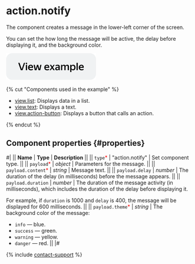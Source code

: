 # action.notify

The component creates a message in the lower-left corner of the screen.

You can set the how long the message will be active, the delay before displaying it, and the background color.

[![View example in the sandbox](../_images/buttons/view-example.svg)](https://ya.cc/t/k5MTl8tI4DbqYH)

{% cut "Components used in the example" %}

- [view.list](view.list.md): Displays data in a list.
- [view.text](view.text.md): Displays a text.
- [view.action-button](view.action-button.md): Displays a button that calls an action.

{% endcut %}


## Component properties {#properties}

#|
|| **Name** | **Type** | **Description** ||
|| `type`<span style="color: red">\*</span> | "action.notify" | Set component type. ||
|| `payload`<span style="color: red">\*</span> | _object_ | Parameters for the message. ||
|| `payload.content`<span style="color: red">\*</span> | _string_ | Message text. ||
|| `payload.delay` | _number_ | The duration of the delay (in milliseconds) before the message appears. ||
|| `payload.duration` | _number_ | The duration of the message activity (in milliseconds), which includes the duration of the delay before displaying it.

For example, if `duration` is 1000 and `delay` is 400, the message will be displayed for 600 milliseconds. ||
|| `payload.theme`<span style="color: red">\*</span> | _string_ | The background color of the message:

- `info` — blue.
- `success` — green.
- `warning` — yellow.
- `danger` — red.
  ||
  |#

{% include [contact-support](../_includes/contact-support.md) %}

